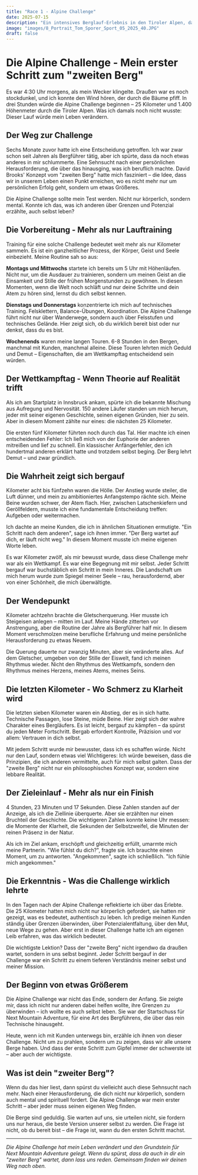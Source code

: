 ```yaml
---
title: "Race 1 - Alpine Challenge"
date: 2025-07-15
description: "Ein intensives Berglauf-Erlebnis in den Tiroler Alpen, das mir zeigte, wo meine wahren Grenzen liegen."
image: "images/8_Portrait_Tom_Sporer_Sport_05_2025_40.JPG"
draft: false
---
```


# Die Alpine Challenge - Mein erster Schritt zum "zweiten Berg"

Es war 4:30 Uhr morgens, als mein Wecker klingelte. Draußen war es noch stockdunkel, und ich konnte den Wind hören, der durch die Bäume pfiff. In drei Stunden würde die Alpine Challenge beginnen – 25 Kilometer und 1.400 Höhenmeter durch die Tiroler Alpen. Was ich damals noch nicht wusste: Dieser Lauf würde mein Leben verändern.

## Der Weg zur Challenge

Sechs Monate zuvor hatte ich eine Entscheidung getroffen. Ich war zwar schon seit Jahren als Bergführer tätig, aber ich spürte, dass da noch etwas anderes in mir schlummerte. Eine Sehnsucht nach einer persönlichen Herausforderung, die über das hinausging, was ich beruflich machte. David Brooks' Konzept vom "zweiten Berg" hatte mich fasziniert – die Idee, dass wir in unserem Leben einen Punkt erreichen, wo es nicht mehr nur um persönlichen Erfolg geht, sondern um etwas Größeres.

Die Alpine Challenge sollte mein Test werden. Nicht nur körperlich, sondern mental. Konnte ich das, was ich anderen über Grenzen und Potenzial erzählte, auch selbst leben?

## Die Vorbereitung - Mehr als nur Lauftraining

Training für eine solche Challenge bedeutet weit mehr als nur Kilometer sammeln. Es ist ein ganzheitlicher Prozess, der Körper, Geist und Seele einbezieht. Meine Routine sah so aus:

**Montags und Mittwochs** startete ich bereits um 5 Uhr mit Höhenläufen. Nicht nur, um die Ausdauer zu trainieren, sondern um meinen Geist an die Einsamkeit und Stille der frühen Morgenstunden zu gewöhnen. In diesen Momenten, wenn die Welt noch schläft und nur deine Schritte und dein Atem zu hören sind, lernst du dich selbst kennen.

**Dienstags und Donnerstags** konzentrierte ich mich auf technisches Training. Felsklettern, Balance-Übungen, Koordination. Die Alpine Challenge führt nicht nur über Wanderwege, sondern auch über Felsstufen und technisches Gelände. Hier zeigt sich, ob du wirklich bereit bist oder nur denkst, dass du es bist.

**Wochenends** waren meine langen Touren. 6-8 Stunden in den Bergen, manchmal mit Kunden, manchmal alleine. Diese Touren lehrten mich Geduld und Demut – Eigenschaften, die am Wettkampftag entscheidend sein würden.

## Der Wettkampftag - Wenn Theorie auf Realität trifft

Als ich am Startplatz in Innsbruck ankam, spürte ich die bekannte Mischung aus Aufregung und Nervosität. 150 andere Läufer standen um mich herum, jeder mit seiner eigenen Geschichte, seinen eigenen Gründen, hier zu sein. Aber in diesem Moment zählte nur eines: die nächsten 25 Kilometer.

Die ersten fünf Kilometer führten noch durch das Tal. Hier machte ich einen entscheidenden Fehler: Ich ließ mich von der Euphorie der anderen mitreißen und lief zu schnell. Ein klassischer Anfängerfehler, den ich hundertmal anderen erklärt hatte und trotzdem selbst beging. Der Berg lehrt Demut – und zwar gründlich.

## Die Wahrheit zeigt sich bergauf

Kilometer acht bis fünfzehn waren die Hölle. Der Anstieg wurde steiler, die Luft dünner, und mein zu ambitioniertes Anfangstempo rächte sich. Meine Beine wurden schwer, der Atem flach. Hier, zwischen Latschenkiefern und Geröllfeldern, musste ich eine fundamentale Entscheidung treffen: Aufgeben oder weitermachen.

Ich dachte an meine Kunden, die ich in ähnlichen Situationen ermutigte. "Ein Schritt nach dem anderen", sage ich ihnen immer. "Der Berg wartet auf dich, er läuft nicht weg." In diesem Moment musste ich meine eigenen Worte leben.

Es war Kilometer zwölf, als mir bewusst wurde, dass diese Challenge mehr war als ein Wettkampf. Es war eine Begegnung mit mir selbst. Jeder Schritt bergauf war buchstäblich ein Schritt in mein Inneres. Die Landschaft um mich herum wurde zum Spiegel meiner Seele – rau, herausfordernd, aber von einer Schönheit, die mich überwältigte.

## Der Wendepunkt

Kilometer achtzehn brachte die Gletscherquerung. Hier musste ich Steigeisen anlegen – mitten im Lauf. Meine Hände zitterten vor Anstrengung, aber die Routine der Jahre als Bergführer half mir. In diesem Moment verschmolzen meine berufliche Erfahrung und meine persönliche Herausforderung zu etwas Neuem.

Die Querung dauerte nur zwanzig Minuten, aber sie veränderte alles. Auf dem Gletscher, umgeben von der Stille der Eiswelt, fand ich meinen Rhythmus wieder. Nicht den Rhythmus des Wettkampfs, sondern den Rhythmus meines Herzens, meines Atems, meines Seins.

## Die letzten Kilometer - Wo Schmerz zu Klarheit wird

Die letzten sieben Kilometer waren ein Abstieg, der es in sich hatte. Technische Passagen, lose Steine, müde Beine. Hier zeigt sich der wahre Charakter eines Bergläufers. Es ist leicht, bergauf zu kämpfen – da spürst du jeden Meter Fortschritt. Bergab erfordert Kontrolle, Präzision und vor allem: Vertrauen in dich selbst.

Mit jedem Schritt wurde mir bewusster, dass ich es schaffen würde. Nicht nur den Lauf, sondern etwas viel Wichtigeres: Ich würde beweisen, dass die Prinzipien, die ich anderen vermittelte, auch für mich selbst galten. Dass der "zweite Berg" nicht nur ein philosophisches Konzept war, sondern eine lebbare Realität.

## Der Zieleinlauf - Mehr als nur ein Finish

4 Stunden, 23 Minuten und 17 Sekunden. Diese Zahlen standen auf der Anzeige, als ich die Ziellinie überquerte. Aber sie erzählten nur einen Bruchteil der Geschichte. Die wichtigeren Zahlen konnte keine Uhr messen: die Momente der Klarheit, die Sekunden der Selbstzweifel, die Minuten der reinen Präsenz in der Natur.

Als ich im Ziel ankam, erschöpft und gleichzeitig erfüllt, umarmte mich meine Partnerin. "Wie fühlst du dich?", fragte sie. Ich brauchte einen Moment, um zu antworten. "Angekommen", sagte ich schließlich. "Ich fühle mich angekommen."

## Die Erkenntnis - Was die Challenge wirklich lehrte

In den Tagen nach der Alpine Challenge reflektierte ich über das Erlebte. Die 25 Kilometer hatten mich nicht nur körperlich gefordert, sie hatten mir gezeigt, was es bedeutet, authentisch zu leben. Ich predige meinen Kunden ständig über Grenzen überwinden, über Potenzialentfaltung, über den Mut, neue Wege zu gehen. Aber erst in dieser Challenge hatte ich am eigenen Leib erfahren, was das wirklich bedeutet.

Die wichtigste Lektion? Dass der "zweite Berg" nicht irgendwo da draußen wartet, sondern in uns selbst beginnt. Jeder Schritt bergauf in der Challenge war ein Schritt zu einem tieferen Verständnis meiner selbst und meiner Mission.

## Der Beginn von etwas Größerem

Die Alpine Challenge war nicht das Ende, sondern der Anfang. Sie zeigte mir, dass ich nicht nur anderen dabei helfen wollte, ihre Grenzen zu überwinden – ich wollte es auch selbst leben. Sie war der Startschuss für Next Mountain Adventure, für eine Art des Bergführens, die über das rein Technische hinausgeht.

Heute, wenn ich mit Kunden unterwegs bin, erzähle ich ihnen von dieser Challenge. Nicht um zu prahlen, sondern um zu zeigen, dass wir alle unsere Berge haben. Und dass der erste Schritt zum Gipfel immer der schwerste ist – aber auch der wichtigste.

## Was ist dein "zweiter Berg"?

Wenn du das hier liest, dann spürst du vielleicht auch diese Sehnsucht nach mehr. Nach einer Herausforderung, die dich nicht nur körperlich, sondern auch mental und spirituell fordert. Die Alpine Challenge war mein erster Schritt – aber jeder muss seinen eigenen Weg finden.

Die Berge sind geduldig. Sie warten auf uns, sie urteilen nicht, sie fordern uns nur heraus, die beste Version unserer selbst zu werden. Die Frage ist nicht, ob du bereit bist – die Frage ist, wann du den ersten Schritt machst.

---

*Die Alpine Challenge hat mein Leben verändert und den Grundstein für Next Mountain Adventure gelegt. Wenn du spürst, dass da auch in dir ein "zweiter Berg" wartet, dann lass uns reden. Gemeinsam finden wir deinen Weg nach oben.*
